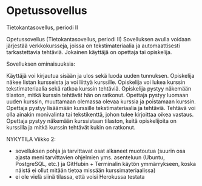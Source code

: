 # Opetussovellus
Tietokantasovellus, periodi II

Opetussovellus (Tietokantasovellus, periodi II)
Sovelluksen avulla voidaan järjestää verkkokursseja, joissa on tekstimateriaalia ja automaattisesti tarkastettavia tehtäviä. Jokainen käyttäjä on opettaja tai opiskelija.

Sovelluksen ominaisuuksia:

Käyttäjä voi kirjautua sisään ja ulos sekä luoda uuden tunnuksen.
Opiskelija näkee listan kursseista ja voi liittyä kurssille.
Opiskelija voi lukea kurssin tekstimateriaalia sekä ratkoa kurssin tehtäviä.
Opiskelija pystyy näkemään tilaston, mitkä kurssin tehtävät hän on ratkonut.
Opettaja pystyy luomaan uuden kurssin, muuttamaan olemassa olevaa kurssia ja poistamaan kurssin.
Opettaja pystyy lisäämään kurssille tekstimateriaalia ja tehtäviä. Tehtävä voi olla ainakin monivalinta tai tekstikenttä, johon tulee kirjoittaa oikea vastaus.
Opettaja pystyy näkemään kurssistaan tilaston, keitä opiskelijoita on kurssilla ja mitkä kurssin tehtävät kukin on ratkonut.


NYKYTILA
Viikko 2:
- sovelluksen pohja ja tarvittavat osat alkaneet muotoutua (suurin osa ajasta meni tarvittavien ohjelmien yms. asenteluun (Ubuntu, PostgreSQL, etc.) ja GitHubin + Terminalin käytön ymmärrykseen, koska näistä ei ollut mitään tietoa missään kurssimateriaalissa)
- ei ole vielä siinä tilassa, että voisi Herokussa testata
